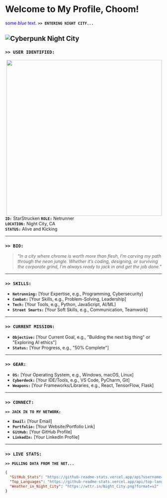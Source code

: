 # **Welcome to My Profile, Choom!**  
<span style="color:blue">some *blue* text</span>.
**`>> ENTERING NIGHT CITY...`**  

![Cyberpunk Night City](banner.gif)
---

### **`>> USER IDENTIFIED:`**

<img align="right" width="500" height="500" src="card.png">

**`ID:`** StarStrucken
**`ROLE:`** Netrunner  
**`LOCATION:`** Night City, CA  
**`STATUS:`** Alive and Kicking

---

### **`>> BIO:`**  
> *"In a city where chrome is worth more than flesh, I’m carving my path through the neon jungle. Whether it’s coding, designing, or surviving the corporate grind, I’m always ready to jack in and get the job done."*  

---

### **`>> SKILLS:`**  
- **`Netrunning:`** [Your Expertise, e.g., Programming, Cybersecurity]  
- **`Combat:`** [Your Skills, e.g., Problem-Solving, Leadership]  
- **`Tech:`** [Your Tools, e.g., Python, JavaScript, AI/ML]  
- **`Street Smarts:`** [Your Soft Skills, e.g., Communication, Teamwork]  

---

### **`>> CURRENT MISSION:`**  
- **`Objective:`** [Your Current Goal, e.g., "Building the next big thing" or "Exploring AI ethics"]  
- **`Status:`** [Your Progress, e.g., "50% Complete"]  

---

### **`>> GEAR:`**  
- **`OS:`** [Your Operating System, e.g., Windows, macOS, Linux]  
- **`Cyberdeck:`** [Your IDE/Tools, e.g., VS Code, PyCharm, Git]  
- **`Weapons:`** [Your Frameworks/Libraries, e.g., React, TensorFlow, Flask]  

---

### **`>> CONNECT:`**  
**`>> JACK IN TO MY NETWORK:`**  
- **`Email:`** [Your Email]  
- **`Portfolio:`** [Your Website/Portfolio Link]  
- **`GitHub:`** [Your GitHub Profile]  
- **`LinkedIn:`** [Your LinkedIn Profile]  

---

### **`>> LIVE STATS:`**  
**`>> PULLING DATA FROM THE NET...`**  

```json
{
  "GitHub_Stats": "https://github-readme-stats.vercel.app/api?username=YOUR_GITHUB_USERNAME&show_icons=true&theme=dark",
  "Top_Languages": "https://github-readme-stats.vercel.app/api/top-langs/?username=YOUR_GITHUB_USERNAME&layout=compact&theme=dark",
  "Weather_in_Night_City": "https://wttr.in/Night_City.png?format=v2"
}
